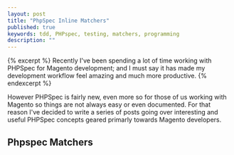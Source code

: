 ```yaml
---
layout: post
title: "PhpSpec Inline Matchers"
published: true
keywords: tdd, PHPspec, testing, matchers, programming
description: ""
---
```


{% excerpt %}
Recently I've been spending a lot of time working with PHPSpec for Magento
development; and I must say it has made my development workflow feel amazing and
much more productive.
{% endexcerpt %}

However PHPSpec is fairly new, even more so for those of us working with Magento
so things are not always easy or even documented. For that reason I've decided
to write a series of posts going over interesting and useful PHPSpec concepts
geared primarly towards Magento developers.

## Phpspec Matchers


